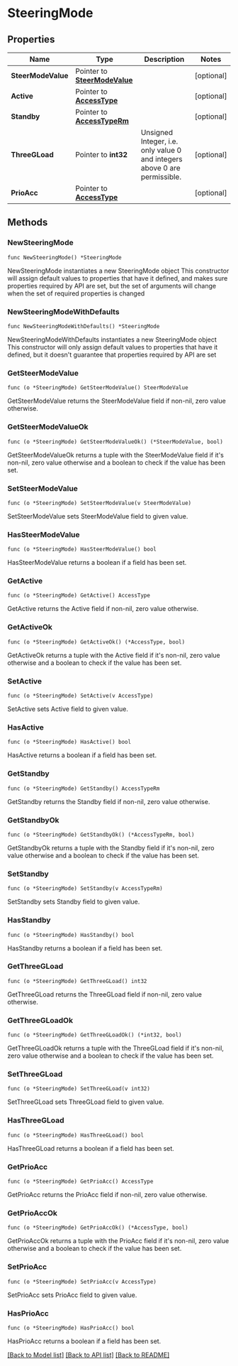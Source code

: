 # SteeringMode

## Properties

Name | Type | Description | Notes
------------ | ------------- | ------------- | -------------
**SteerModeValue** | Pointer to [**SteerModeValue**](SteerModeValue.md) |  | [optional] 
**Active** | Pointer to [**AccessType**](AccessType.md) |  | [optional] 
**Standby** | Pointer to [**AccessTypeRm**](AccessTypeRm.md) |  | [optional] 
**ThreeGLoad** | Pointer to **int32** | Unsigned Integer, i.e. only value 0 and integers above 0 are permissible. | [optional] 
**PrioAcc** | Pointer to [**AccessType**](AccessType.md) |  | [optional] 

## Methods

### NewSteeringMode

`func NewSteeringMode() *SteeringMode`

NewSteeringMode instantiates a new SteeringMode object
This constructor will assign default values to properties that have it defined,
and makes sure properties required by API are set, but the set of arguments
will change when the set of required properties is changed

### NewSteeringModeWithDefaults

`func NewSteeringModeWithDefaults() *SteeringMode`

NewSteeringModeWithDefaults instantiates a new SteeringMode object
This constructor will only assign default values to properties that have it defined,
but it doesn't guarantee that properties required by API are set

### GetSteerModeValue

`func (o *SteeringMode) GetSteerModeValue() SteerModeValue`

GetSteerModeValue returns the SteerModeValue field if non-nil, zero value otherwise.

### GetSteerModeValueOk

`func (o *SteeringMode) GetSteerModeValueOk() (*SteerModeValue, bool)`

GetSteerModeValueOk returns a tuple with the SteerModeValue field if it's non-nil, zero value otherwise
and a boolean to check if the value has been set.

### SetSteerModeValue

`func (o *SteeringMode) SetSteerModeValue(v SteerModeValue)`

SetSteerModeValue sets SteerModeValue field to given value.

### HasSteerModeValue

`func (o *SteeringMode) HasSteerModeValue() bool`

HasSteerModeValue returns a boolean if a field has been set.

### GetActive

`func (o *SteeringMode) GetActive() AccessType`

GetActive returns the Active field if non-nil, zero value otherwise.

### GetActiveOk

`func (o *SteeringMode) GetActiveOk() (*AccessType, bool)`

GetActiveOk returns a tuple with the Active field if it's non-nil, zero value otherwise
and a boolean to check if the value has been set.

### SetActive

`func (o *SteeringMode) SetActive(v AccessType)`

SetActive sets Active field to given value.

### HasActive

`func (o *SteeringMode) HasActive() bool`

HasActive returns a boolean if a field has been set.

### GetStandby

`func (o *SteeringMode) GetStandby() AccessTypeRm`

GetStandby returns the Standby field if non-nil, zero value otherwise.

### GetStandbyOk

`func (o *SteeringMode) GetStandbyOk() (*AccessTypeRm, bool)`

GetStandbyOk returns a tuple with the Standby field if it's non-nil, zero value otherwise
and a boolean to check if the value has been set.

### SetStandby

`func (o *SteeringMode) SetStandby(v AccessTypeRm)`

SetStandby sets Standby field to given value.

### HasStandby

`func (o *SteeringMode) HasStandby() bool`

HasStandby returns a boolean if a field has been set.

### GetThreeGLoad

`func (o *SteeringMode) GetThreeGLoad() int32`

GetThreeGLoad returns the ThreeGLoad field if non-nil, zero value otherwise.

### GetThreeGLoadOk

`func (o *SteeringMode) GetThreeGLoadOk() (*int32, bool)`

GetThreeGLoadOk returns a tuple with the ThreeGLoad field if it's non-nil, zero value otherwise
and a boolean to check if the value has been set.

### SetThreeGLoad

`func (o *SteeringMode) SetThreeGLoad(v int32)`

SetThreeGLoad sets ThreeGLoad field to given value.

### HasThreeGLoad

`func (o *SteeringMode) HasThreeGLoad() bool`

HasThreeGLoad returns a boolean if a field has been set.

### GetPrioAcc

`func (o *SteeringMode) GetPrioAcc() AccessType`

GetPrioAcc returns the PrioAcc field if non-nil, zero value otherwise.

### GetPrioAccOk

`func (o *SteeringMode) GetPrioAccOk() (*AccessType, bool)`

GetPrioAccOk returns a tuple with the PrioAcc field if it's non-nil, zero value otherwise
and a boolean to check if the value has been set.

### SetPrioAcc

`func (o *SteeringMode) SetPrioAcc(v AccessType)`

SetPrioAcc sets PrioAcc field to given value.

### HasPrioAcc

`func (o *SteeringMode) HasPrioAcc() bool`

HasPrioAcc returns a boolean if a field has been set.


[[Back to Model list]](../README.md#documentation-for-models) [[Back to API list]](../README.md#documentation-for-api-endpoints) [[Back to README]](../README.md)


